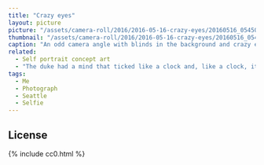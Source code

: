 ```yaml
---
title: "Crazy eyes"
layout: picture
picture: "/assets/camera-roll/2016/2016-05-16-crazy-eyes/20160516_054500870_iOS.jpg"
thumbnail: "/assets/camera-roll/2016/2016-05-16-crazy-eyes/20160516_054500870_iOS-thumbnail.jpg"
caption: "An odd camera angle with blinds in the background and crazy eyes peeking at you."
related:
  - Self portrait concept art
  - "The duke had a mind that ticked like a clock and, like a clock, it regularly went cuckoo."
tags:
  - Me
  - Photograph
  - Seattle
  - Selfie
---
```


## License

{% include cc0.html %}